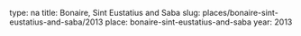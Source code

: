 type: na
title: Bonaire, Sint Eustatius and Saba
slug: places/bonaire-sint-eustatius-and-saba/2013
place: bonaire-sint-eustatius-and-saba
year: 2013
